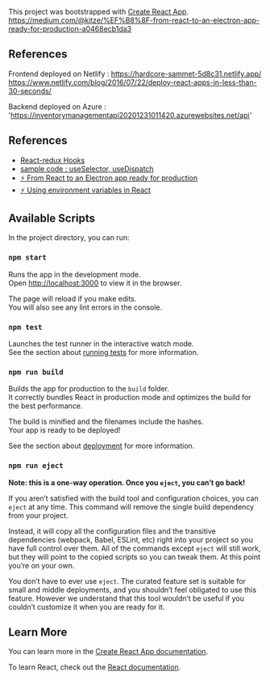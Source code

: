 This project was bootstrapped with [Create React App](https://github.com/facebook/create-react-app).
https://medium.com/@kitze/%EF%B8%8F-from-react-to-an-electron-app-ready-for-production-a0468ecb1da3

## References

Frontend deployed on Netlify : https://hardcore-sammet-5d8c31.netlify.app/
https://www.netlify.com/blog/2016/07/22/deploy-react-apps-in-less-than-30-seconds/

Backend deployed on Azure : 'https://inventorymanagementapi20201231011420.azurewebsites.net/api'

## References

- [React-redux Hooks](https://react-redux.js.org/api/hooks)
- [sample code : useSelector, useDispatch](https://levelup.gitconnected.com/react-redux-hooks-useselector-and-usedispatch-f7d8c7f75cdd)
- [⚡️ From React to an Electron app ready for production](https://medium.com/@kitze/%EF%B8%8F-from-react-to-an-electron-app-ready-for-production-a0468ecb1da3)
- [⚡️ Using environment variables in React](https://medium.com/@trekinbami/using-environment-variables-in-react-6b0a99d83cf5)

## Available Scripts

In the project directory, you can run:

### `npm start`

Runs the app in the development mode.<br />
Open [http://localhost:3000](http://localhost:3000) to view it in the browser.

The page will reload if you make edits.<br />
You will also see any lint errors in the console.

### `npm test`

Launches the test runner in the interactive watch mode.<br />
See the section about [running tests](https://facebook.github.io/create-react-app/docs/running-tests) for more information.

### `npm run build`

Builds the app for production to the `build` folder.<br />
It correctly bundles React in production mode and optimizes the build for the best performance.

The build is minified and the filenames include the hashes.<br />
Your app is ready to be deployed!

See the section about [deployment](https://facebook.github.io/create-react-app/docs/deployment) for more information.

### `npm run eject`

**Note: this is a one-way operation. Once you `eject`, you can’t go back!**

If you aren’t satisfied with the build tool and configuration choices, you can `eject` at any time. This command will remove the single build dependency from your project.

Instead, it will copy all the configuration files and the transitive dependencies (webpack, Babel, ESLint, etc) right into your project so you have full control over them. All of the commands except `eject` will still work, but they will point to the copied scripts so you can tweak them. At this point you’re on your own.

You don’t have to ever use `eject`. The curated feature set is suitable for small and middle deployments, and you shouldn’t feel obligated to use this feature. However we understand that this tool wouldn’t be useful if you couldn’t customize it when you are ready for it.

## Learn More

You can learn more in the [Create React App documentation](https://facebook.github.io/create-react-app/docs/getting-started).

To learn React, check out the [React documentation](https://reactjs.org/).
